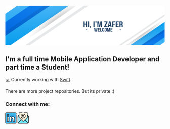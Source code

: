 ![banner](banner.png)

## I'm a full time Mobile Application Developer and part time a Student!

💻 Currently working with [Swift](https://www.apple.com/tr/swift/).

There are more project repositories. But its private :)

### Connect with me:
<a href="https://www.linkedin.com/in/caliskanzafer/"><img width="35px" src="linkedin.svg" ></a>
<a href="mailto:caliskan.zafer@outlook.com"><img width="35px" src="email.svg" ></a>

<!-- ![Ziyaretçi Sayısı](https://profile-counter.glitch.me/{caliskanzafer}/count.svg) -!>
